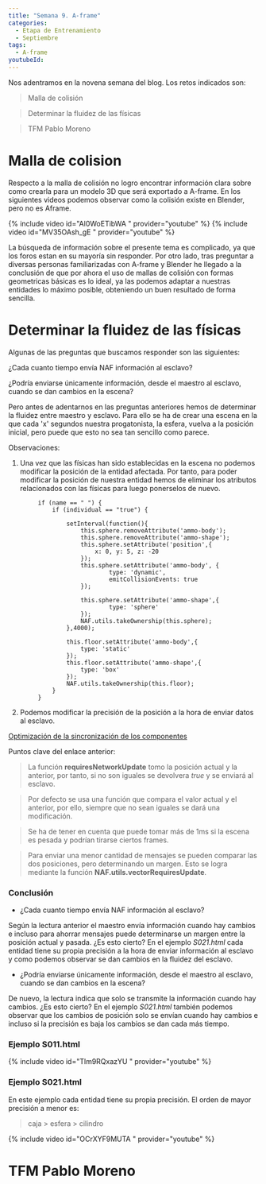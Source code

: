 ```yaml
---
title: "Semana 9. A-frame"
categories:
  - Etapa de Entrenamiento
  - Septiembre
tags:
  - A-frame
youtubeId: 
---
```



Nos adentramos en la novena semana del blog. Los retos indicados son:

> Malla de colisión

> Determinar la fluidez de las físicas

> TFM Pablo Moreno


# Malla de colision

Respecto a la malla de colisión no logro encontrar información clara sobre como crearla para un modelo 3D que será exportado a A-frame. En los siguientes videos podemos observar como la colisión existe en Blender, pero no es Aframe. 

{% include video id="Al0WoETibWA " provider="youtube" %}
{% include video id="MV35OAsh_gE " provider="youtube" %}

La búsqueda de información sobre el presente tema es complicado, ya que los foros estan en su mayoría sin responder. Por otro lado, tras preguntar a diversas personas familiarizadas con A-frame y Blender he llegado a la conclusión de que por ahora el uso de mallas de colisión con formas geometricas básicas es lo ideal, ya las podemos adaptar a nuestras entidades lo máximo posible, obteniendo un buen resultado de forma sencilla. 


# Determinar la fluidez de las físicas

Algunas de las preguntas que buscamos responder son las siguientes:

¿Cada cuanto tiempo envía NAF información al esclavo?

¿Podría enviarse únicamente información, desde el maestro al esclavo, cuando se dan cambios en la escena?

Pero antes de adentarnos en las preguntas anteriores hemos de determinar la fluidez entre maestro y esclavo. Para ello se ha de crear una escena en la que cada 'x' segundos nuestra progatonista, la esfera, vuelva a la posición inicial, pero puede que esto no sea tan sencillo como parece.

Observaciones:

1. Una vez que las físicas han sido establecidas en la escena no podemos modificar la posición de la entidad afectada. Por tanto, para poder modificar la posición de nuestra entidad hemos de eliminar los atributos relacionados con las físicas para luego ponerselos de nuevo. 

            if (name == " ") {
                if (individual == "true") {
                    
                    setInterval(function(){
                        this.sphere.removeAttribute('ammo-body');
                        this.sphere.removeAttribute('ammo-shape');
                        this.sphere.setAttribute('position',{
                            x: 0, y: 5, z: -20
                        });
                        this.sphere.setAttribute('ammo-body', {
                                type: 'dynamic',
                                emitCollisionEvents: true
                        });

                        this.sphere.setAttribute('ammo-shape',{
                                type: 'sphere'
                        });
                        NAF.utils.takeOwnership(this.sphere);
                    },4000);

                    this.floor.setAttribute('ammo-body',{
                        type: 'static'
                    });
                    this.floor.setAttribute('ammo-shape',{
                        type: 'box'
                    });
                    NAF.utils.takeOwnership(this.floor);
                }
            }
2. Podemos modificar la precisión de la posición a la hora de enviar datos al esclavo. 

[Optimización de la sincronización de los componentes ](https://github.com/networked-aframe/networked-aframe#syncing-components-optimization)

Puntos clave del enlace anterior: 

> La función **requiresNetworkUpdate** tomo la posición actual y la anterior, por tanto, si no son iguales se devolvera *true* y se enviará al esclavo.

> Por defecto se usa una función que compara el valor actual y el anterior, por ello, siempre que no sean iguales se dará una modificación. 

> Se ha de tener en cuenta que puede tomar más de 1ms si la escena es pesada y podrían tirarse ciertos frames. 

> Para enviar una menor cantidad de mensajes se pueden comparar las dos posiciones, pero determinando un margen. Esto se logra mediante la función **NAF.utils.vectorRequiresUpdate**.

### Conclusión 

* ¿Cada cuanto tiempo envía NAF información al esclavo? 

Según la lectura anterior el maestro envía información cuando hay cambios e incluso para ahorrar mensajes puede determinarse un margen entre la posición actual y pasada. ¿Es esto cierto? En el ejemplo *S021.html* cada entidad tiene su propia precisión a la hora de enviar información al esclavo y como podemos observar se dan cambios en la fluidez del esclavo. 

* ¿Podría enviarse únicamente información, desde el maestro al esclavo, cuando se dan cambios en la escena?

De nuevo, la lectura indica que solo se transmite la información cuando hay cambios. ¿Es esto cierto? En el ejemplo *S021.html* también podemos observar que los cambios de posición solo se envían cuando hay cambios e incluso si la precisión es baja los cambios se dan cada más tiempo. 

### Ejemplo S011.html

{% include video id="Tlm9RQxazYU " provider="youtube" %}

### Ejemplo S021.html

En este ejemplo cada entidad tiene su propia precisión. El orden de mayor precisión a menor es: 

> caja > esfera > cilindro

{% include video id="OCrXYF9MUTA " provider="youtube" %}





# TFM Pablo Moreno

